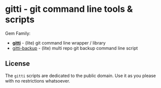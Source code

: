 # gitti - git command line tools & scripts

Gem Family:

- [**gitti**](gitti)  - (lite) git command line wrapper / library
- [gitti-backup](gitti-backup) - (lite) multi repo git backup command line script


## License

The `gitti` scripts are dedicated to the public domain.
Use it as you please with no restrictions whatsoever.

